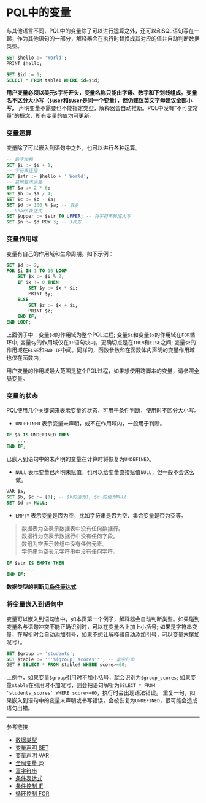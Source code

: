 # PQL中的变量
与其他语言不同，PQL中的变量除了可以进行运算之外，还可以和SQL语句写在一起，作为其他语句的一部分，解释器会在执行时替换成其对应的值并自动判断数据类型。
```sql
SET $hello := 'World';
PRINT $hello;

SET $id := 1;
SELECT * FROM table1 WHERE id=$id;
```
**用户变量必须以美元`$`字符开头，变量名称只能由字母、数字和下划线组成。变量名不区分大小写（`$user`和`$User`是同一个变量），但仍建议英文字母建议全部小写。** 声明变量不需要也不能指定类型，解释器会自动推断。PQL中没有“不可变常量”的概念，所有变量的值均可更新。

### 变量运算
变量除了可以嵌入到语句中之外，也可以进行各种运算。
```sql
-- 数字加和
SET $i := $i + 1;
-- 字符串连接
SET $str := $hello + ' World';
-- 其他算术运算
SET $a := 2 * 6;
SET $b := $a / 4;
SET $c := $b - $a;
SET $d := 100 % $a; -- 取余
-- Sharp表达式
SET $upper := $str TO UPPER; -- 将字符串转成大写
SET $n := $d POW 3; -- 3次方
```

### 变量作用域
变量有自己的作用域和生命周期。如下示例：
```sql
SET $d := 2;
FOR $i IN 1 TO 10 LOOP
    SET $x := $i % 2;
    IF $x != 0 THEN
        SET $y := $x * $i;
        PRINT $y;
    ELSE
        SET $z := $x + $i;
        PRINT $z;
    END IF;
END LOOP;
```
上面例子中：变量`$d`的作用域为整个PQL过程; 变量`$i`和变量`$x`的作用域在`FOR`循环中; 变量`$y`的作用域仅在`IF`语句块内，更确切点是在`THEN`和`ELSE`之间; 变量`$z`的作用域在`ELSE`和`END IF`中间。同样的，函数参数和在函数体内声明的变量作用域也仅在函数内。  

用户变量的作用域最大范围是整个PQL过程，如果想使用跨脚本的变量，请参照[全局变量](/pql/global.md)。

### 变量的状态
PQL使用几个关键词来表示变量的状态，可用于条件判断，使用时不区分大小写。
* `UNDEFINED` 表示变量未声明，或不在作用域内，一般用于判断。
```sql
IF $a IS UNDEFINED THEN
    ...
END IF;
```
已嵌入到语句中的未声明的变量在计算时将恢复为`UNDEFINED`。
* `NULL` 表示变量已声明未赋值，也可以给变量直接赋值`NULL`，但一般不会这么做。
```sql
VAR $a;
SET $b, $c := [1]; -- $b的值为1, $c 的值为NULL
SET $d := NULL;
```
* `EMPTY` 表示变量是否为空，比如字符串是否为空、集合变量是否为空等。
> 数据表为空表示数据表中没有任何数据行。  
> 数据行为空表示数据行中没有任何字段。  
> 数组为空表示数组中没有任何元素。  
> 字符串为空表示字符串中没有任何字符。
```sql
IF $str IS EMPTY THEN
    ......
END IF;
```

**数据类型的判断见[条件表达式](/pql/condition.md)**

### 将变量嵌入到语句中
变量可以嵌入到语句当中，如本页第一个例子，解释器会自动判断类型。如果碰到变量名与语句冲突不能正确识别时，可以在变量名上加上小括号; 如果是字符串变量，在解析时会自动添加引号，如果不想让解释器自动添加引号，可以变量末尾加叹号`!`。
```sql
SET $group := 'students';
SET $table := '''$(group)_scores'''; -- 富字符串
GET # SELECT * FROM $table! WHERE score>=60;
```
上例中，如果变量`$group`引用时不加小括号，就会识别为`$group_scores`; 如果变量`$table`在引用时不加叹号，则会把语句解析为`SELECT * FROM 'students_scores' WHERE score>=60`，执行时会出现语法错误。
重复一句，如果嵌入到语句中的变量未声明或书写错误，会被恢复为`UNDEFINED`，很可能会造成语句出错。


---
参考链接
* [数据类型](/pql/datatype.md)
* [变量声明 SET](/pql/set.md)
* [变量声明 VAR](/pql/var.md)
* [全局变量 @](/pql/global.md)
* [富字符串](/pql/rich.md)
* [条件表达式](/pql/condition.md)
* [条件控制 IF](/pql/if.md)
* [循环控制 FOR](/pql/for.md)